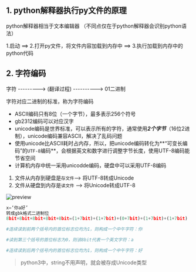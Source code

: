 ## 1. python解释器执行py文件的原理

python解释器相当于文本编辑器 （不同点仅在于python解释器会识别python语法）

1.启动 ==> 2.打开py文件，将文件内容加载到内存中 ==> 3.执行加载到内存中的python代码



## 2. 字符编码

字符 ---------> (翻译过程) ----------> 01二进制

字符对应二进制的标准，称为字符编码

+ ASCII编码只有8位（一个字节），最多表示256个符号
+ gb2312编码可以对应汉字
+ unicode编码是世界标准，可以表示所有的字符，通常使用***2个字节***（16位2进制），unicode编码兼容ASCII，解决了乱码问题
+ 使用unicode比ASCII耗时占内存，所以，把unicode编码转化为**“可变长编码”的`UTF-8`编码**，会根据英文和数字进行调整字节长度，使用UTF-8编码能节省空间
+ 计算机内存中统一采用unicodde编码，硬盘中可以采用UTF-8编码



1. 文件从内存到硬盘是`存文件`--> 将UTF-8转成Unicode
2. 文件从硬盘到内存是`读文件` --> 将Unicode转成UTF-8

![preview](https://pic3.zhimg.com/v2-077ff7011a2a9b614b7f51e901412e36_r.jpg)

```python
x=‘你a好’
转成gbk格式二进制位
8bit+8bit+8bit+8bit+8bit=(1+7bit)+(1+7bit)+(0+7bit)+(1+7bit)+(1+7bit)

#连续读到前两个括号内的首位标志位均为1，则构成一个中午字符：你

#读到第三个括号的首位标志为0，则该8bit代表一个英文字符：a

#连续读到后两个括号内的首位标志位均为1，则构成一个中午字符：好
```

> python3中，string不用声明，就会被存成Unicode类型









